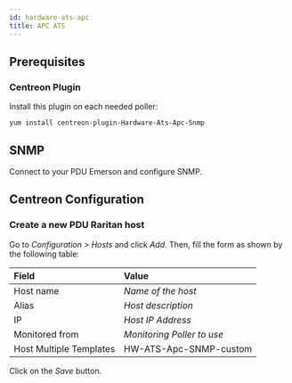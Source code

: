 ```yaml
---
id: hardware-ats-apc
title: APC ATS
---
```


## Prerequisites

### Centreon Plugin

Install this plugin on each needed poller:

``` shell
yum install centreon-plugin-Hardware-Ats-Apc-Snmp
```

## SNMP

Connect to your PDU Emerson and configure SNMP.

## Centreon Configuration

### Create a new PDU Raritan host

Go to *Configuration \> Hosts* and click *Add*. Then, fill the form as shown by
the following table:

| Field                   | Value                      |
| :---------------------- | :------------------------- |
| Host name               | *Name of the host*         |
| Alias                   | *Host description*         |
| IP                      | *Host IP Address*          |
| Monitored from          | *Monitoring Poller to use* |
| Host Multiple Templates | HW-ATS-Apc-SNMP-custom     |

Click on the *Save* button.
